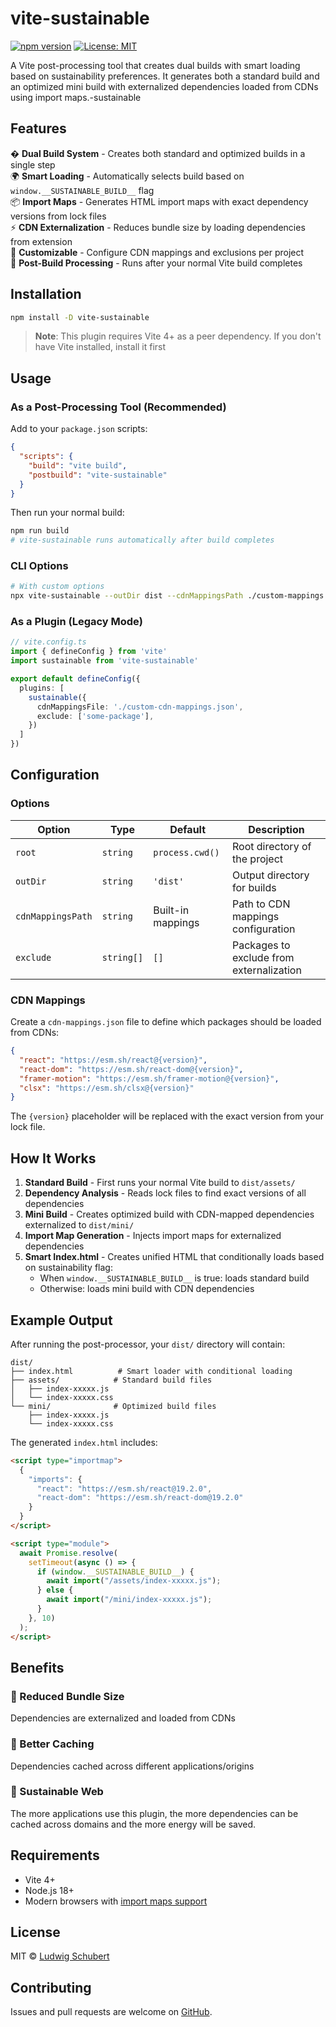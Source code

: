 # vite-sustainable

[![npm version](https://badge.fury.io/js/vite-sustainable.svg)](https://badge.fury.io/js/vite-sustainable)
[![License: MIT](https://img.shields.io/badge/License-MIT-yellow.svg)](https://opensource.org/licenses/MIT)

A Vite post-processing tool that creates dual builds with smart loading based on sustainability preferences. It generates both a standard build and an optimized mini build with externalized dependencies loaded from CDNs using import maps.-sustainable


## Features

�️ **Dual Build System** - Creates both standard and optimized builds in a single step  
🌍 **Smart Loading** - Automatically selects build based on `window.__SUSTAINABLE_BUILD__` flag  
📦 **Import Maps** - Generates HTML import maps with exact dependency versions from lock files  
⚡ **CDN Externalization** - Reduces bundle size by loading dependencies from extension  
🔧 **Customizable** - Configure CDN mappings and exclusions per project  
🚀 **Post-Build Processing** - Runs after your normal Vite build completes

## Installation

```bash
npm install -D vite-sustainable
```

> **Note**: This plugin requires Vite 4+ as a peer dependency. If you don't have Vite installed, install it first

## Usage

### As a Post-Processing Tool (Recommended)

Add to your `package.json` scripts:

```json
{
  "scripts": {
    "build": "vite build",
    "postbuild": "vite-sustainable"
  }
}
```

Then run your normal build:

```bash
npm run build
# vite-sustainable runs automatically after build completes
```

### CLI Options

```bash
# With custom options
npx vite-sustainable --outDir dist --cdnMappingsPath ./custom-mappings.json --exclude react,react-dom
```

### As a Plugin (Legacy Mode)

```ts
// vite.config.ts
import { defineConfig } from 'vite'
import sustainable from 'vite-sustainable'

export default defineConfig({
  plugins: [
    sustainable({
      cdnMappingsFile: './custom-cdn-mappings.json',
      exclude: ['some-package'],
    })
  ]
})
```

## Configuration

### Options

| Option | Type | Default | Description |
|--------|------|---------|-------------|
| `root` | `string` | `process.cwd()` | Root directory of the project |
| `outDir` | `string` | `'dist'` | Output directory for builds |
| `cdnMappingsPath` | `string` | Built-in mappings | Path to CDN mappings configuration |
| `exclude` | `string[]` | `[]` | Packages to exclude from externalization |

### CDN Mappings

Create a `cdn-mappings.json` file to define which packages should be loaded from CDNs:

```json
{
  "react": "https://esm.sh/react@{version}",
  "react-dom": "https://esm.sh/react-dom@{version}",
  "framer-motion": "https://esm.sh/framer-motion@{version}",
  "clsx": "https://esm.sh/clsx@{version}"
}
```

The `{version}` placeholder will be replaced with the exact version from your lock file.

## How It Works

1. **Standard Build** - First runs your normal Vite build to `dist/assets/`
2. **Dependency Analysis** - Reads lock files to find exact versions of all dependencies
3. **Mini Build** - Creates optimized build with CDN-mapped dependencies externalized to `dist/mini/`
4. **Import Map Generation** - Injects import maps for externalized dependencies
5. **Smart Index.html** - Creates unified HTML that conditionally loads based on sustainability flag:
   - When `window.__SUSTAINABLE_BUILD__` is true: loads standard build
   - Otherwise: loads mini build with CDN dependencies

## Example Output

After running the post-processor, your `dist/` directory will contain:

```
dist/
├── index.html          # Smart loader with conditional loading
├── assets/            # Standard build files
│   ├── index-xxxxx.js
│   └── index-xxxxx.css
└── mini/              # Optimized build files
    ├── index-xxxxx.js
    └── index-xxxxx.css
```

The generated `index.html` includes:

```html
<script type="importmap">
  {
    "imports": {
      "react": "https://esm.sh/react@19.2.0",
      "react-dom": "https://esm.sh/react-dom@19.2.0"
    }
  }
</script>

<script type="module">
  await Promise.resolve(
    setTimeout(async () => {
      if (window.__SUSTAINABLE_BUILD__) {
        await import("/assets/index-xxxxx.js");
      } else {
        await import("/mini/index-xxxxx.js");
      }
    }, 10)
  );
</script>
```

## Benefits

### 👶 Reduced Bundle Size 
Dependencies are externalized and loaded from CDNs

### 🤖 Better Caching 
Dependencies cached across different applications/origins

### 🌿 Sustainable Web 
The more applications use this plugin, the more dependencies can be cached across domains and the more energy will be saved.

## Requirements

- Vite 4+ 
- Node.js 18+
- Modern browsers with [import maps support](https://caniuse.com/import-maps)

## License

MIT © [Ludwig Schubert](https://github.com/Utopian-Contributors)

## Contributing

Issues and pull requests are welcome on [GitHub](https://github.com/Utopian-Contributors/vite-sustainable).
